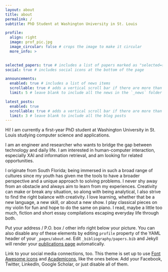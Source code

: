 ```yaml
---
layout: about
title: about
permalink: /
subtitle: PhD Student at Washington University in St. Louis

profile:
  align: right
  image: prof_pic.jpg
  image_circular: false # crops the image to make it circular
  more_info: >
    

selected_papers: true # includes a list of papers marked as "selected={true}"
social: true # includes social icons at the bottom of the page

announcements:
  enabled: true # includes a list of news items
  scrollable: true # adds a vertical scroll bar if there are more than 3 news items
  limit: 5 # leave blank to include all the news in the `_news` folder

latest_posts:
  enabled: true
  scrollable: true # adds a vertical scroll bar if there are more than 3 new posts items
  limit: 3 # leave blank to include all the blog posts
---
```


Hi! I am currently a first-year PhD student at Washington University in St. Louis studying computer science and applications.

I am an engineer and researcher who wants to bridge the gap between technology and daily life. I am interested in human-computer interaction, especially XAI and information retrieval, and am looking for related opportunities.

I originate from South Florida; being immersed in such a broad range of cultures since my youth has given me the tools to have a broader perspective and a unique approach to solving problems. I never shy away from an obstacle and always aim to learn from my experiences. Creativity can make or break any situation, so along with being analytical, I also strive to find the right balance with creativity. I love learning, whether that be a new language, a new skill, or about a new show. I play classical pieces on my violin for fun and hope to do the same on piano. I read, maybe a little too much, fiction and short essay compilations escaping everyday life through both.


Put your address / P.O. box / other info right below your picture. You can also disable any of these elements by editing `profile` property of the YAML header of your `_pages/about.md`. Edit `_bibliography/papers.bib` and Jekyll will render your [publications page](/al-folio/publications/) automatically.

Link to your social media connections, too. This theme is set up to use [Font Awesome icons](https://fontawesome.com/) and [Academicons](https://jpswalsh.github.io/academicons/), like the ones below. Add your Facebook, Twitter, LinkedIn, Google Scholar, or just disable all of them.
